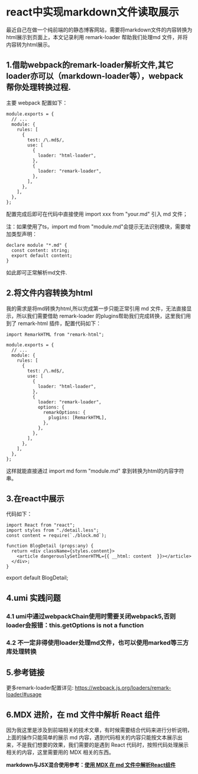 # react中实现markdown文件读取展示

最近自己在做一个纯前端的的静态博客网站，需要将markdown文件的内容转换为html展示到页面上，本文记录利用 remark-loader 帮助我们处理md 文件，并将内容转为html展示。

## 1.借助webpack的remark-loader解析文件,其它loader亦可以（markdown-loader等），webpack 帮你处理转换过程.

主要 webpack 配置如下：
```
module.exports = {
  // ...
  module: {
    rules: [
      {
        test: /\.md$/,
        use: [
          {
            loader: "html-loader",
          },
          {
            loader: "remark-loader",
          },
        ],
      },
    ],
  },
};
```
配置完成后即可在代码中直接使用 import xxx from "your.md" 引入 md 文件；

注：如果使用了ts，import md from "module.md"会提示无法识别模块，需要增加类型声明：
```
declare module "*.md" {
  const content: string;
  export default content;
}
```
如此即可正常解析md文件.

## 2.将文件内容转换为html
我的需求是将md转换为html,所以完成第一步只能正常引用 md 文件，无法直接显示，所以我们需要借助 remark-loader 的plugins帮助我们完成转换，这里我们用到了 remark-html 插件，配置代码如下：
```
import RemarkHTML from "remark-html";

module.exports = {
  // ...
  module: {
    rules: [
      {
        test: /\.md$/,
        use: [
          {
            loader: "html-loader",
          },
          {
            loader: "remark-loader",
            options: {
              remarkOptions: {
                plugins: [RemarkHTML],
              },
            },
          },
        ],
      },
    ],
  },
};
```
这样就能直接通过 import md form "module.md" 拿到转换为html的内容字符串。

## 3.在react中展示
代码如下：
```
import React from "react";
import styles from "./detail.less";
const content = require(`./block.md`);

function BlogDetail (props:any) {
  return <div className={styles.content}>
    <article dangerouslySetInnerHTML={{ __html: content  }}></article>
  </div>;
}
```
export default BlogDetail;

## 4.umi 实践问题
### 4.1 umi中通过webpackChain使用时需要关闭webpack5,否则loader会报错：this.getOptions is not a function
### 4.2 不一定非得使用loader处理md文件，也可以使用marked等三方库处理转换

## 5.参考链接

更多remark-loader配置详见: https://webpack.js.org/loaders/remark-loader/#usage

## 6.MDX 进阶，在 md 文件中解析 React 组件

因为我这里是涉及到前端相关的技术文章，有时候需要结合代码来进行分析说明，上面的操作只能简单的展示 md 内容，遇到代码相关的内容只能按文本展示出来，不是我们想要的效果，我们需要的是遇到 React 代码时，按照代码处理展示相关的内容，这里需要用的 MDX 相关的东西。

**markdown与JSX混合使用参考：<a href="https://qianduan.shop/blogs/detail/25" target="_blank">使用 MDX 在 md 文件中解析React组件</a>**
​